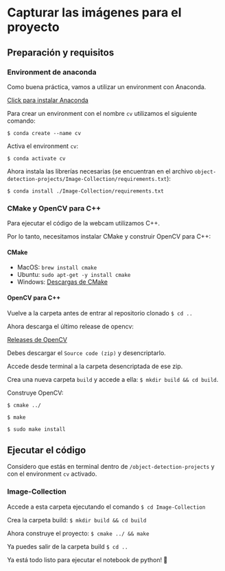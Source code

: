 # Capturar las imágenes para el proyecto
## Preparación y requisitos

### Environment de anaconda
Como buena práctica, vamos a utilizar un environment con Anaconda.

[Click para instalar Anaconda](https://www.anaconda.com/products/individual)

Para crear un environment con el nombre `cv` utilizamos el siguiente comando:

`$ conda create --name cv`

Activa el environment `cv`:

`$ conda activate cv`

Ahora instala las librerías necesarias (se encuentran en el archivo `object-detection-projects/Image-Collection/requirements.txt`):

`$ conda install ./Image-Collection/requirements.txt`

### CMake y OpenCV para C++
Para ejecutar el código de la webcam utilizamos C++.

Por lo tanto, necesitamos instalar CMake y construir OpenCV para C++:

#### CMake
- MacOS: `brew install cmake`
- Ubuntu: `sudo apt-get -y install cmake`
- Windows: [Descargas de CMake](https://cmake.org/download/)

#### OpenCV para C++
Vuelve a la carpeta antes de entrar al repositorio clonado `$ cd ..`

Ahora descarga el último release de opencv:

[Releases de OpenCV](https://github.com/opencv/opencv/releases)

Debes descargar el `Source code (zip)` y desencriptarlo.

Accede desde terminal a la carpeta desencriptada de ese zip.

Crea una nueva carpeta `build` y accede a ella: `$ mkdir build && cd build`.

Construye OpenCV:

`$ cmake ../`

`$ make`

`$ sudo make install`

## Ejecutar el código
Considero que estás en terminal dentro de `/object-detection-projects` y con el environment `cv` activado.
### Image-Collection
Accede a esta carpeta ejecutando el comando `$ cd Image-Collection`

Crea la carpeta build: `$ mkdir build && cd build`

Ahora construye el proyecto: `$ cmake ../ && make`

Ya puedes salir de la carpeta build `$ cd ..`

Ya está todo listo para ejecutar el notebook de python! 🎉
